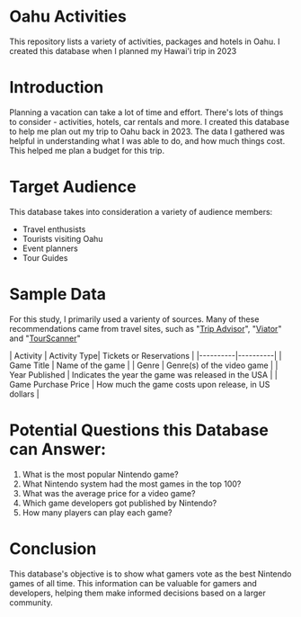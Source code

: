 # Oahu Activities

This repository lists a variety of activities, packages and hotels in Oahu. I created this database when I planned my Hawai'i trip in 2023

# Introduction

Planning a vacation can take a lot of time and effort. There's lots of things to consider - activities, hotels, car rentals and more. I created this database to help me plan out my trip to Oahu back in 2023. The data I gathered was helpful in understanding what I was able to do, and how much things cost. This helped me plan a budget for this trip.

# Target Audience

This database takes into consideration a variety of audience members:

- Travel enthusists
- Tourists visiting Oahu
- Event planners
- Tour Guides

# Sample Data

For this study, I primarily used a varienty of sources. Many of these recommendations came from travel sites, such as "[Trip Advisor](https://www.tripadvisor.com/)", "[Viator](https://www.viator.com/?m=28353&supag=1417286171&supsc=kwd-270303623&supai=293159108831&supap=&supdv=c&supnt=nt:g&suplp=9007779&supli=&supti=kwd-270303623&tsem=true&supci=kwd-270303623&supap1=&supap2=&gad_source=1&gclid=CjwKCAiAlcyuBhBnEiwAOGZ2S9dT8VZdYywO7M343GVVy2_bf5ru5wDDThtB8IFCSfl4OgQQnkXOohoCxgkQAvD_BwE)" and  "[TourScanner](https://tourscanner.com/s/oahu/i/scavenger-games?myks_source=blog&myks_campaign=todooahueng)" 

  | Activity | Activity Type| Tickets or Reservations |
|----------|----------|
| Game Title | Name of the game | 
| Genre | Genre(s) of the video game | 
| Year Published | Indicates the year the game was released in the USA |
| Game Purchase Price | How much the game costs upon release, in US dollars |

# Potential Questions this Database can Answer:
1) What is the most popular Nintendo game?
2) What Nintendo system had the most games in the top 100?
3) What was the average price for a video game?
4) Which game developers got published by Nintendo?
5) How many players can play each game?

# Conclusion
This database's objective is to show what gamers vote as the best Nintendo games of all time. This information can be valuable for gamers and developers, helping them make informed decisions based on a larger community.


